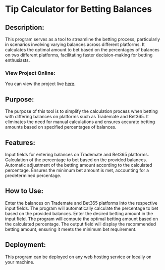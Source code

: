 # Tip Calculator for Betting Balances

## Description:

This program serves as a tool to streamline the betting process, particularly in scenarios involving varying balances across different platforms.
It calculates the optimal amount to bet based on the percentages of balances on two different platforms, facilitating faster decision-making for betting enthusiasts.

### View Project Online:

You can view the project live [here](https://vebjornfh123.github.io/Hobby_projects-Betting_calculator/).

## Purpose:

The purpose of this tool is to simplify the calculation process when betting with differing balances on platforms such as Trademate and Bet365.
It eliminates the need for manual calculations and ensures accurate betting amounts based on specified percentages of balances.

## Features:

Input fields for entering balances on Trademate and Bet365 platforms.
Calculation of the percentage to bet based on the provided balances.
Automatic adjustment of the betting amount according to the calculated percentage.
Ensures the minimum bet amount is met, accounting for a predetermined percentage.

## How to Use:

Enter the balances on Trademate and Bet365 platforms into the respective input fields.
The program will automatically calculate the percentage to bet based on the provided balances.
Enter the desired betting amount in the input field.
The program will compute the optimal betting amount based on the calculated percentage.
The output field will display the recommended betting amount, ensuring it meets the minimum bet requirement.

## Deployment:

This program can be deployed on any web hosting service or locally on your machine.
